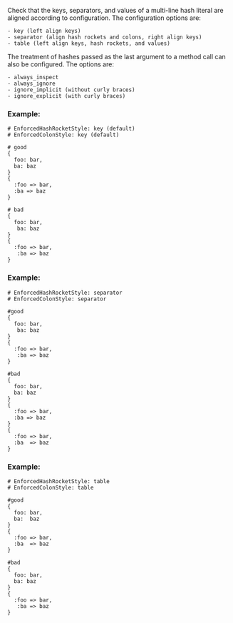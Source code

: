 Check that the keys, separators, and values of a multi-line hash
literal are aligned according to configuration. The configuration
options are:

    - key (left align keys)
    - separator (align hash rockets and colons, right align keys)
    - table (left align keys, hash rockets, and values)

The treatment of hashes passed as the last argument to a method call
can also be configured. The options are:

    - always_inspect
    - always_ignore
    - ignore_implicit (without curly braces)
    - ignore_explicit (with curly braces)

### Example:

    # EnforcedHashRocketStyle: key (default)
    # EnforcedColonStyle: key (default)

    # good
    {
      foo: bar,
      ba: baz
    }
    {
      :foo => bar,
      :ba => baz
    }

    # bad
    {
      foo: bar,
       ba: baz
    }
    {
      :foo => bar,
       :ba => baz
    }

### Example:

    # EnforcedHashRocketStyle: separator
    # EnforcedColonStyle: separator

    #good
    {
      foo: bar,
       ba: baz
    }
    {
      :foo => bar,
       :ba => baz
    }

    #bad
    {
      foo: bar,
      ba: baz
    }
    {
      :foo => bar,
      :ba => baz
    }
    {
      :foo => bar,
      :ba  => baz
    }

### Example:

    # EnforcedHashRocketStyle: table
    # EnforcedColonStyle: table

    #good
    {
      foo: bar,
      ba:  baz
    }
    {
      :foo => bar,
      :ba  => baz
    }

    #bad
    {
      foo: bar,
      ba: baz
    }
    {
      :foo => bar,
       :ba => baz
    }